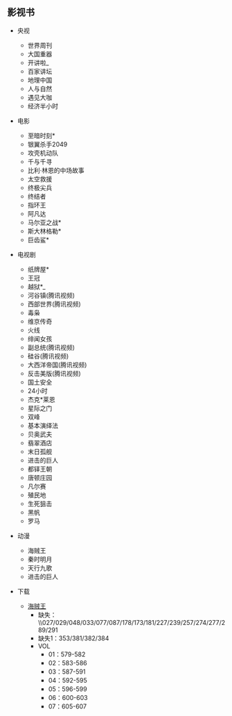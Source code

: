##  影视书

-   央视
    -   世界周刊
    -   大国重器
    -   开讲啦_
    -   百家讲坛
    -   地理中国
    -   人与自然
    -   遇见大咖
    -   经济半小时
-   电影
    -   至暗时刻*
    -   银翼杀手2049
    -   攻壳机动队
    -   千与千寻
    -   比利·林恩的中场故事
    -   太空救援
    -   终极尖兵
    -   终结者
    -   指环王
    -   阿凡达
    -   马尔亚之战*
    -   斯大林格勒*
    -   巨齿鲨*

-   电视剧
    -   纸牌屋*
    -   王冠
    -   越狱*_
    -   河谷镇(腾讯视频)
    -   西部世界(腾讯视频)
    -   毒枭
    -   维京传奇
    -   火线
    -   绯闻女孩
    -   副总统(腾讯视频)
    -   硅谷(腾讯视频)
    -   大西洋帝国(腾讯视频)
    -   反击美版(腾讯视频)
    -   国土安全
    -   24小时
    -   杰克*莱恩
    -   星际之门
    -   双峰
    -   基本演绎法
    -   贝奥武夫
    -   翡翠酒店
    -   末日孤舰
    -   进击的巨人
    -   都铎王朝
    -   唐顿庄园
    -   凡尔赛
    -   殖民地
    -   生死狙击
    -   黑帆
    -   罗马
-   动漫
    -   海贼王
    -   秦时明月
    -   天行九歌
    -   进击的巨人
-   下载
    -   [海贼王](http://www.kisssub.org/search.php?keyword=%E6%B5%B7%E8%B4%BC%E7%8E%8B+%E7%AE%80%E6%97%A5)
        -   缺失：\\\\027/029/048/033/077/087/178/173/181/227/239/257/274/277/289/291
        -   缺失1：353/381/382/384
        -   VOL
            -   01：579-582
            -   02：583-586
            -   03：587-591
            -   04：592-595
            -   05：596-599
            -   06：600-603
            -   07：605-607